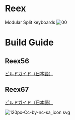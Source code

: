 # Reex
Modular Split keyboards
![00](https://user-images.githubusercontent.com/58157342/236686607-e0523119-3d03-4426-aeb5-2dbed56bc8e2.jpg)

# Build Guide

## Reex56
[ビルドガイド（日本語）](Reex56/Documents/tb_buildguide.md)
## Reex67
[ビルドガイド（日本語）](Reex67/Documents/tb_buildguide.md)

![120px-Cc-by-nc-sa_icon svg](https://user-images.githubusercontent.com/58157342/87903527-24883480-ca97-11ea-86a5-e6abcf258247.png)
